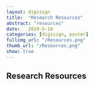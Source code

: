 ```yaml
---
layout: digisign
title:  "Research Resources"
abstract: "resources"
date:   2019-5-14
categories: [digisign, poster]
fullimg_url: "/Resources.png"
thumb_url: "/Resources.png"
show: true
---
```

## Research Resources
